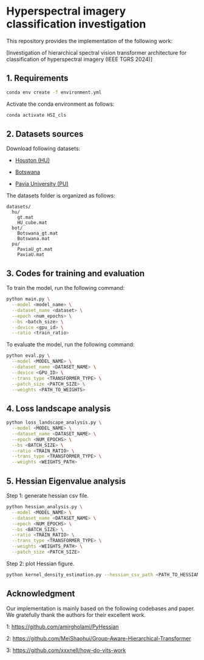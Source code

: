 # Hyperspectral imagery classification investigation

This repository provides the implementation of the following work:

[Investigation of hierarchical spectral vision transformer architecture for classification of hyperspectral imagery (IEEE TGRS 2024)]

## 1. Requirements

```bash
conda env create -f environment.yml
```
Activate the conda environment as follows:
```bash
conda activate HSI_cls
```

## 2. Datasets sources

Download following datasets:

- [Houston (HU)](https://hyperspectral.ee.uh.edu/?page_id=459)
- [Botswana](https://www.ehu.eus/ccwintco/index.php/Hyperspectral_Remote_Sensing_Scenes)

- [Pavia University (PU)](https://www.ehu.eus/ccwintco/index.php/Hyperspectral_Remote_Sensing_Scenes)


The datasets folder is organized as follows:

```
datasets/
  hu/
    gt.mat
    HU_cube.mat
  bot/
    Botswana_gt.mat
    Botswana.mat
  pu/
    PaviaU_gt.mat
    PaviaU.mat
```

## 3. Codes for training and evaluation

To train the model, run the following command:

```bash
python main.py \
  --model <model_name> \
  --dataset_name <dataset> \
  --epoch <num_epochs> \
  --bs <batch_size> \
  --device <gpu_id> \
  --ratio <train_ratio>
  ```

To evaluate the model, run the following command:

```bash
python eval.py \
  --model <MODEL_NAME> \
  --dataset_name <DATASET_NAME> \
  --device <GPU_ID> \
  --trans_type <TRANSFORMER_TYPE> \
  --patch_size <PATCH_SIZE> \
  --weights <PATH_TO_WEIGHTS>
  ```


## 4. Loss landscape analysis

```bash
python loss_landscape_analysis.py \
  --model <MODEL_NAME> \
  --dataset_name <DATASET_NAME> \
  --epoch <NUM_EPOCHS> \
  --bs <BATCH_SIZE> \
  --ratio <TRAIN_RATIO> \
  --trans_type <TRANSFORMER_TYPE> \
  --weights <WEIGHTS_PATH>
```

## 5. Hessian Eigenvalue analysis

Step 1: generate hessian csv file.
```bash
python hessian_analysis.py \
  --model <MODEL_NAME> \
  --dataset_name <DATASET_NAME> \
  --epoch <NUM_EPOCHS> \
  --bs <BATCH_SIZE> \
  --ratio <TRAIN_RATIO> \
  --trans_type <TRANSFORMER_TYPE> \
  --weights <WEIGHTS_PATH> \
  --patch_size <PATCH_SIZE>
```
Step 2: plot Hessian figure.
```bash
python kernel_density_estimation.py --hessian_csv_path <PATH_TO_HESSIAN_CSV>
```

## Acknowledgment
Our implementation is mainly based on the following codebases and paper. We gratefully thank the authors for their excellent work.

1: https://github.com/amirgholami/PyHessian

2: https://github.com/MeiShaohui/Group-Aware-Hierarchical-Transformer

3: https://github.com/xxxnell/how-do-vits-work

